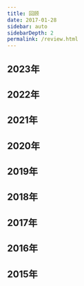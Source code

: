 ```yaml
---
title: 回顾
date: 2017-01-28
sidebar: auto
sidebarDepth: 2
permalink: /review.html
---
```



## 2023年

<VtimeLine date="2023-12-02" title="上线恶意软件检测网站: http://conimi.com:6875"/>
<VtimeLine date="2023-07-23" title="上线Call for Papers! & Accepted Papers!网站: https://ca2p.conimi.com"/>

## 2022年

<VtimeLine date="2022-08-26" title="将博客内容同步到知乎"/>
<VtimeLine date="2022-03-31" title="nico.cc 设置301重定向至 conimi.com"/>
<VtimeLine date="2022-02-18" title="备案转移到腾讯云"/>

## 2021年

<VtimeLine date="2021-01-25" title="使用本地reco主题，调整日期格式"/>
<VtimeLine date="2021-01-23" title="评论由Vssue更换为Valine，部分数据丢失"/>
<VtimeLine date="2021-01-22" title="博客主题更换为vuepress-theme-reco，增加标签、浏览量。"/>

## 2020年
<VtimeLine date="2020-11-03" title="博客搬回国内腾讯云"/>
<VtimeLine date="2020-08-18" title="移除Github pages，合并评论"/>
<VtimeLine date="2020-07-21" title="博客域名转为conimi.com"/>
<VtimeLine date="2020-07-18" title="使用Github Actions完成自动化部署"/>
<VtimeLine date="2020-07-15" title="博客由django转为VuePress"/>

## 2019年
<VtimeLine date="2019-11-03" title="博客数据恢复完成，评论功能暂未实现"/>
<VtimeLine date="2019-11-02" title="博客迁移到阿里云-香港节点"/>
<VtimeLine date="2019-10-15" title="使用Docker搭建Web环境"/>
<VtimeLine date="2019-10-03" title="博客转为Django2.2"/>
<VtimeLine date="2019-05-15" title="博客域名更换为nico.cc"/>
<VtimeLine date="2019-05-14" title="HiKit主题更新0.8.14版本"/>
<VtimeLine date="2019-02-16" title="https://920.ai设置301重定向至https://nico.cc"/>
<VtimeLine date="2019-02-12" title="HiKit主题评论和翻页样式调整"/>
<VtimeLine date="2019-01-24" title="沐可的博客改为Torrk's Blog"/>
<VtimeLine date="2019-01-15" title="调整about页面HTML标签"/>
<VtimeLine date="2019-01-14" title="博客由Vultr迁移到DigitalOcean"/>

## 2018年
<VtimeLine date="2018-02-16" title="停止conimi.com跳转到920.ai"/>
<VtimeLine date="2018-01-20" title="增加阅读次数统计，函数部分来自 Jrotty"/>
<VtimeLine date="2018-01-18" title="归档和分类页面微调，不那么容易误点击了"/>

## 2017年
<VtimeLine date="2017-12-26" title="博客启用SSL加密，加密证书由Let’s Encrypt提供"/>
<VtimeLine date="2017-12-23" title="域名更换为920.ai，启用HiKit主题，网站迁移到Vultr"/>
<VtimeLine date="2017-12-03" title="nico.cc停止解析，网站搬回阿里云"/>
<VtimeLine date="2017-08-19" title="注册920.ai域名"/>
<VtimeLine date="2017-07-09" title="网站搬到国外[洛杉矶-美国]"/>
<VtimeLine date="2017-05-xx" title="nico.cc 设置301重定向至conimi.com"/>
<VtimeLine date="2017-04-26" title="在Godaddy购买nico.cc域名"/>
<VtimeLine date="2017-01-26" title="购买YoDu主题，博客网站搭建成功，托管于阿里云"/>

## 2016年
<VtimeLine date="2016-10-xx" title="开始沉迷于王者……"/>
<VtimeLine date="2016-10-16" title="注册conimi.com域名"/>

## 2015年
<VtimeLine date="2015-xx-xx" title="一直到2016年10月我也忘记干了啥~~(沉迷CF手游……)"/>
<VtimeLine date="2015-10-12" title="第一次备案成功"/>
<VtimeLine date="2015-09-21" title="首次提交备案"/>
<VtimeLine date="2015-09-20" title="首次接触博客"/>
<VtimeLine date="2015-09-18" title="注册第一个域名"/>